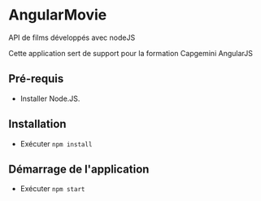 AngularMovie
============

API de films développés avec nodeJS

Cette application sert de support pour la formation Capgemini AngularJS

## Pré-requis
* Installer Node.JS.

## Installation
* Exécuter <code>npm install</code>

## Démarrage de l'application
* Exécuter <code>npm start</code>
